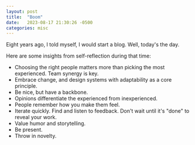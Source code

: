 ```yaml
---
layout: post
title:  "Boom"
date:   2023-08-17 21:30:26 -0500
categories: misc
---
```


Eight years ago, I told myself, I would start a blog. Well, today's the day.

Here are some insights from self-reflection during that time:
* Choosing the right people matters more than picking the most experienced. Team synergy is key.
* Embrace change, and design systems with adaptability as a core principle.
* Be nice, but have a backbone.
* Opinions differentiate the experienced from inexperienced.
* People remember how you make them feel.
* Iterate quickly. Find and listen to feedback. Don't wait until it's "done" to reveal your work.
* Value humor and storytelling.
* Be present.
* Throw in novelty.
